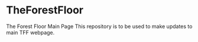 # TheForestFloor
The Forest Floor Main Page
This repository is to be used to make updates to main TFF webpage.
